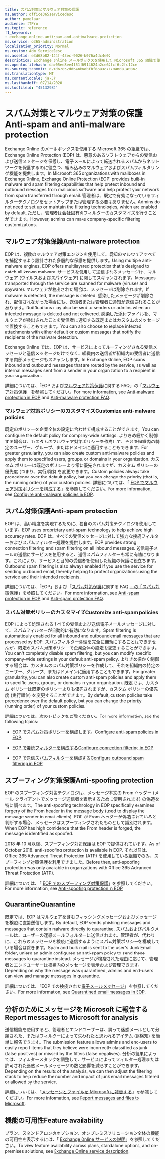 ```yaml
---
title: スパム対策とマルウェア対策の保護
ms.author: office365servicedesc
author: pamelaar
audience: ITPro
ms.topic: reference
f1_keywords:
- exchange-online-antispam-and-antimalware-protection
ms.service: o365-administration
localization_priority: Normal
ms.custom: Adm_ServiceDesc
ms.assetid: e3d68b82-114f-43ec-9026-b076a4dc4e02
description: Exchange Online メールボックスを使用して Microsoft 365 組織で使用可能なスパム対策とマルウェア対策保護機能について説明します。
ms.openlocfilehash: dad05ee8ee4f51f6914624a2ce67fcf6c2fc12ce
ms.sourcegitcommit: d2cd67e52dd646b68bfbfd8a387e70a6da140a62
ms.translationtype: MT
ms.contentlocale: ja-JP
ms.lasthandoff: 07/14/2020
ms.locfileid: "45132981"
---
```

# <a name="anti-spam-and-anti-malware-protection"></a><span data-ttu-id="cd57c-103">スパム対策とマルウェア対策の保護</span><span class="sxs-lookup"><span data-stu-id="cd57c-103">Anti-spam and anti-malware protection</span></span>

<span data-ttu-id="cd57c-104">Exchange Online のメールボックスを使用する Microsoft 365 の組織では、Exchange Online Protection (EOP) は、悪意のあるソフトウェアからの受信および送信メッセージを保護し、電子メールによって転送されるスパムからネットワークを保護するのに役立つ、組み込みのマルウェアおよびスパムフィルタリング機能を提供します。</span><span class="sxs-lookup"><span data-stu-id="cd57c-104">In Microsoft 365 organizations with mailboxes in Exchange Online, Exchange Online Protection (EOP) provides built-in malware and spam filtering capabilities that help protect inbound and outbound messages from malicious software and help protect your network from spam transferred through email.</span></span> <span data-ttu-id="cd57c-105">管理者は、既定で有効になっているフィルターテクノロジをセットアップまたは管理する必要はありません。</span><span class="sxs-lookup"><span data-stu-id="cd57c-105">Admins do not need to set up or maintain the filtering technologies, which are enabled by default.</span></span> <span data-ttu-id="cd57c-106">ただし、管理者は会社固有のフィルターのカスタマイズを行うことができます。</span><span class="sxs-lookup"><span data-stu-id="cd57c-106">However, admins can make company-specific filtering customizations.</span></span>

## <a name="anti-malware-protection"></a><span data-ttu-id="cd57c-107">マルウェア対策保護</span><span class="sxs-lookup"><span data-stu-id="cd57c-107">Anti-malware protection</span></span>

<span data-ttu-id="cd57c-108">EOP は、複数のマルウェア対策エンジンを使用して、既知のマルウェアすべてを捕捉するよう設計された多層的な保護を提供します。</span><span class="sxs-lookup"><span data-stu-id="cd57c-108">Using multiple anti-malware engines, EOP offers multilayered protection that's designed to catch all known malware.</span></span> <span data-ttu-id="cd57c-109">サービスを使用して送信されるメッセージは、マルウェア (ウイルスおよびスパイウェア) に関してスキャンされます。</span><span class="sxs-lookup"><span data-stu-id="cd57c-109">Messages transported through the service are scanned for malware (viruses and spyware).</span></span> <span data-ttu-id="cd57c-110">マルウェアが検出された場合は、メッセージは削除されます。</span><span class="sxs-lookup"><span data-stu-id="cd57c-110">If malware is detected, the message is deleted.</span></span> <span data-ttu-id="cd57c-111">感染したメッセージが削除され、配信されなかった場合にも、送信者または管理者に通知が送信されることがあります。</span><span class="sxs-lookup"><span data-stu-id="cd57c-111">Notifications may also be sent to senders or admins when an infected message is deleted and not delivered.</span></span> <span data-ttu-id="cd57c-112">感染した添付ファイルを、マルウェアが検出されたことを受信者に通知する既定またはカスタムのメッセージで置換することもできます。</span><span class="sxs-lookup"><span data-stu-id="cd57c-112">You can also choose to replace infected attachments with either default or custom messages that notify the recipients of the malware detection.</span></span>

<span data-ttu-id="cd57c-113">Exchange Online では、EOP は、サービスによってルーティングされる受信メッセージと送信メッセージだけでなく、組織内の送信者が組織内の受信者に送信する内部メッセージもスキャンします。</span><span class="sxs-lookup"><span data-stu-id="cd57c-113">In Exchange Online, EOP scans inbound and outbound messages that are routed by the service, as well as internal messages sent from a sender in your organization to a recipient in your organization.</span></span>

<span data-ttu-id="cd57c-114">詳細については、「EOP および[マルウェア対策保護](https://docs.microsoft.com/microsoft-365/security/office-365-security/anti-malware-protection-faq-eop)に関する FAQ」の「[マルウェア対策保護](https://docs.microsoft.com/microsoft-365/security/office-365-security/anti-malware-protection)」を参照してください。</span><span class="sxs-lookup"><span data-stu-id="cd57c-114">For more information, see [Anti-malware protection in EOP](https://docs.microsoft.com/microsoft-365/security/office-365-security/anti-malware-protection) and [Anti-malware protection FAQ](https://docs.microsoft.com/microsoft-365/security/office-365-security/anti-malware-protection-faq-eop).</span></span>

### <a name="customize-anti-malware-policies"></a><span data-ttu-id="cd57c-115">マルウェア対策ポリシーのカスタマイズ</span><span class="sxs-lookup"><span data-stu-id="cd57c-115">Customize anti-malware policies</span></span>

<span data-ttu-id="cd57c-116">既定のポリシーを企業全体の設定に合わせて構成することができます。</span><span class="sxs-lookup"><span data-stu-id="cd57c-116">You can configure the default policy for company-wide settings.</span></span> <span data-ttu-id="cd57c-117">よりきめ細かく制御する場合は、カスタムのマルウェア対策ポリシーを作成して、それを組織内の特定のユーザー、グループ、またはドメインに適用することもできます。</span><span class="sxs-lookup"><span data-stu-id="cd57c-117">For greater granularity, you can also create custom anti-malware policies and apply them to specified users, groups, or domains in your organization.</span></span> <span data-ttu-id="cd57c-118">カスタム ポリシーは既定のポリシーより常に優先されますが、カスタム ポリシーの優先度 (つまり、実行順序) を変更できます。</span><span class="sxs-lookup"><span data-stu-id="cd57c-118">Custom policies always take precedence over the default policy, but you can change the priority (that is, the running order) of your custom policies.</span></span> <span data-ttu-id="cd57c-119">詳細については、「 [EOP でマルウェア対策ポリシーを構成する](https://docs.microsoft.com/microsoft-365/security/office-365-security/configure-anti-malware-policies)」を参照してください。</span><span class="sxs-lookup"><span data-stu-id="cd57c-119">For more information, see [Configure anti-malware policies in EOP](https://docs.microsoft.com/microsoft-365/security/office-365-security/configure-anti-malware-policies).</span></span>

## <a name="anti-spam-protection"></a><span data-ttu-id="cd57c-120">スパム対策保護</span><span class="sxs-lookup"><span data-stu-id="cd57c-120">Anti-spam protection</span></span>

<span data-ttu-id="cd57c-121">EOP は、高い精度を実現するために、独自のスパム対策テクノロジを使用しています。</span><span class="sxs-lookup"><span data-stu-id="cd57c-121">EOP uses proprietary anti-spam technology to help achieve high accuracy rates.</span></span> <span data-ttu-id="cd57c-122">EOP は、すべての受信メッセージに対して強力な接続フィルターおよびスパムフィルター処理を提供します。</span><span class="sxs-lookup"><span data-stu-id="cd57c-122">EOP provides strong connection filtering and spam filtering on all inbound messages.</span></span> <span data-ttu-id="cd57c-123">送信電子メールの送信にサービスを使用すると、送信スパムフィルターも常に有効になります。これにより、サービスと目的の受信者を使用した組織の保護に役立ちます。</span><span class="sxs-lookup"><span data-stu-id="cd57c-123">Outbound spam filtering is also always enabled if you use the service for sending outbound email, thereby helping to protect organizations using the service and their intended recipients.</span></span>

<span data-ttu-id="cd57c-124">詳細については、「EOP」および「[スパム対策保護](https://docs.microsoft.com/microsoft-365/security/office-365-security/anti-spam-protection-faq)に関する FAQ [」の「スパム対策保護](https://docs.microsoft.com/microsoft-365/security/office-365-security/anti-spam-protection)」を参照してください。</span><span class="sxs-lookup"><span data-stu-id="cd57c-124">For more information, see [Anti-spam protection in EOP](https://docs.microsoft.com/microsoft-365/security/office-365-security/anti-spam-protection) and [Anti-spam protection FAQ](https://docs.microsoft.com/microsoft-365/security/office-365-security/anti-spam-protection-faq).</span></span>

### <a name="customize-anti-spam-policies"></a><span data-ttu-id="cd57c-125">スパム対策ポリシーのカスタマイズ</span><span class="sxs-lookup"><span data-stu-id="cd57c-125">Customize anti-spam policies</span></span>

<span data-ttu-id="cd57c-126">EOP によって処理されるすべての受信および送信電子メールメッセージに対して、スパムフィルターが自動的に有効になります。</span><span class="sxs-lookup"><span data-stu-id="cd57c-126">Spam filtering is automatically enabled for all inbound and outbound email messages that are processed by EOP.</span></span> <span data-ttu-id="cd57c-127">スパムフィルター処理を完全に無効にすることはできませんが、既定のスパム対策ポリシーで企業全体の設定を変更することができます。</span><span class="sxs-lookup"><span data-stu-id="cd57c-127">You can't completely disable spam filtering, but you can modify specific company-wide settings in your default anti-spam policy.</span></span> <span data-ttu-id="cd57c-128">よりきめ細かく制御する場合は、カスタムのスパム対策ポリシーを作成して、それを組織内の特定のユーザー、グループ、またはドメインに適用することもできます。</span><span class="sxs-lookup"><span data-stu-id="cd57c-128">For greater granularity, you can also create custom anti-spam policies and apply them to specific users, groups, or domains in your organization.</span></span> <span data-ttu-id="cd57c-129">既定では、カスタム ポリシーは既定のポリシーよりも優先されますが、カスタム ポリシーの優先度 (実行順位) を変更することができます。</span><span class="sxs-lookup"><span data-stu-id="cd57c-129">By default, custom policies take precedence over the default policy, but you can change the priority (running order) of your custom policies.</span></span>

<span data-ttu-id="cd57c-130">詳細については、次のトピックをご覧ください。</span><span class="sxs-lookup"><span data-stu-id="cd57c-130">For more information, see the following topics:</span></span>

- <span data-ttu-id="cd57c-131">[EOP でスパム対策ポリシーを構成](https://docs.microsoft.com/microsoft-365/security/office-365-security/configure-your-spam-filter-policies)します。</span><span class="sxs-lookup"><span data-stu-id="cd57c-131">[Configure anti-spam policies in EOP](https://docs.microsoft.com/microsoft-365/security/office-365-security/configure-your-spam-filter-policies).</span></span>

- [<span data-ttu-id="cd57c-132">EOP で接続フィルターを構成する</span><span class="sxs-lookup"><span data-stu-id="cd57c-132">Configure connection filtering in EOP</span></span>](https://docs.microsoft.com/microsoft-365/security/office-365-security/configure-the-connection-filter-policy)

- [<span data-ttu-id="cd57c-133">EOP で送信スパムフィルターを構成する</span><span class="sxs-lookup"><span data-stu-id="cd57c-133">Configure outbound spam filtering in EOP</span></span>](https://docs.microsoft.com/microsoft-365/security/office-365-security/configure-the-outbound-spam-policy)

## <a name="anti-spoofing-protection"></a><span data-ttu-id="cd57c-134">スプーフィング対策保護</span><span class="sxs-lookup"><span data-stu-id="cd57c-134">Anti-spoofing protection</span></span>

<span data-ttu-id="cd57c-135">EOP のスプーフィング対策テクノロジは、メッセージ本文の From ヘッダー (メール クライアントでメッセージ送信者を表示するために使用されます) の偽造を特に調べます。</span><span class="sxs-lookup"><span data-stu-id="cd57c-135">The anti-spoofing technology in EOP specifically examines forgery of the From header in the message body (used to display the message sender in email clients).</span></span> <span data-ttu-id="cd57c-136">EOP が From へッダーが偽造されていると判断する場合、メッセージはスプーフィングされたものとして識別されます。</span><span class="sxs-lookup"><span data-stu-id="cd57c-136">When EOP has high confidence that the From header is forged, the message is identified as spoofed.</span></span>

<span data-ttu-id="cd57c-137">2018 年 10 月以降、スプーフィング対策保護は EOP で提供されています。</span><span class="sxs-lookup"><span data-stu-id="cd57c-137">As of October 2018, anti-spoofing protection is available in EOP.</span></span> <span data-ttu-id="cd57c-138">それ以前は、Office 365 Advanced Threat Protection (ATP) を使用している組織でのみ、スプーフィング対策保護を利用できました。</span><span class="sxs-lookup"><span data-stu-id="cd57c-138">Before then, anti-spoofing protection was only available in organizations with Office 365 Advanced Threat Protection (ATP).</span></span>

<span data-ttu-id="cd57c-139">詳細については、「 [EOP でのスプーフィング対策保護](https://docs.microsoft.com/microsoft-365/security/office-365-security/anti-spoofing-protection)」を参照してください。</span><span class="sxs-lookup"><span data-stu-id="cd57c-139">For more information, see [Anti-spoofing protection in EOP](https://docs.microsoft.com/microsoft-365/security/office-365-security/anti-spoofing-protection)</span></span>

## <a name="quarantine"></a><span data-ttu-id="cd57c-140">Quarantine</span><span class="sxs-lookup"><span data-stu-id="cd57c-140">Quarantine</span></span>

<span data-ttu-id="cd57c-141">既定では、EOP はマルウェアを含むフィッシングメッセージおよびメッセージを検疫に直接送信します。</span><span class="sxs-lookup"><span data-stu-id="cd57c-141">By default, EOP sends phishing messages and messages that contain malware directly to quarantine.</span></span> <span data-ttu-id="cd57c-142">スパムおよびバルクメールは、ユーザーの迷惑メールフォルダーに送信されます。管理者が、代わりに、これらのメッセージを検疫に送信するようにスパム対策ポリシーを構成している場合は除きます。</span><span class="sxs-lookup"><span data-stu-id="cd57c-142">Spam and bulk mail is sent to the user's Junk Email folder, unless an admin configures an anti-spam policy to send these messages to quarantine instead.</span></span> <span data-ttu-id="cd57c-143">メッセージが検疫された理由に応じて、管理者とエンドユーザーは検疫内のメッセージを表示および管理できます。</span><span class="sxs-lookup"><span data-stu-id="cd57c-143">Depending on why the message was quarantined, admins and end-users can view and manage messages in quarantine.</span></span>

<span data-ttu-id="cd57c-144">詳細については、「EOP での検疫された[電子メールメッセージ](https://docs.microsoft.com/microsoft-365/security/office-365-security/quarantine-email-messages)」を参照してください。</span><span class="sxs-lookup"><span data-stu-id="cd57c-144">For more information, see [Quarantined email messages in EOP](https://docs.microsoft.com/microsoft-365/security/office-365-security/quarantine-email-messages).</span></span>

## <a name="report-messages-to-microsoft-for-analysis"></a><span data-ttu-id="cd57c-145">分析のためにメッセージを Microsoft に報告する</span><span class="sxs-lookup"><span data-stu-id="cd57c-145">Report messages to Microsoft for analysis</span></span>

<span data-ttu-id="cd57c-146">送信機能を使用すると、管理者とエンドユーザーは、誤って迷惑メールとして分類された、またはフィルターによって失われたと思われるアイテム (誤検知) を簡単に報告できます。</span><span class="sxs-lookup"><span data-stu-id="cd57c-146">The submission feature allows admins and end-users to easily report items that they believe were incorrectly classified as junk (false positives) or missed by the filters (false negatives).</span></span> <span data-ttu-id="cd57c-147">分析の結果によっては、フィルタースタックを調整して、サービスによってフィルター処理または許可された迷惑メールメッセージの数と影響を減らすことができます。</span><span class="sxs-lookup"><span data-stu-id="cd57c-147">Depending on the results of the analysis, we can then adjust the filtering stack to help reduce the number and impact of junk email messages filtered or allowed by the service.</span></span>

<span data-ttu-id="cd57c-148">詳細については、「[メッセージとファイルを Microsoft に報告する](https://docs.microsoft.com/microsoft-365/security/office-365-security/report-junk-email-messages-to-microsoft)」を参照してください。</span><span class="sxs-lookup"><span data-stu-id="cd57c-148">For more information, see [Report messages and files to Microsoft](https://docs.microsoft.com/microsoft-365/security/office-365-security/report-junk-email-messages-to-microsoft).</span></span>

## <a name="feature-availability"></a><span data-ttu-id="cd57c-149">機能の可用性</span><span class="sxs-lookup"><span data-stu-id="cd57c-149">Feature availability</span></span>

<span data-ttu-id="cd57c-150">プラン、スタンドアロンのオプション、オンプレミスソリューション全体の機能の可用性を表示するには、「 [Exchange Online サービスの説明](exchange-online-service-description.md)」を参照してください。</span><span class="sxs-lookup"><span data-stu-id="cd57c-150">To view feature availability across plans, standalone options, and on-premises solutions, see [Exchange Online service description](exchange-online-service-description.md).</span></span>
